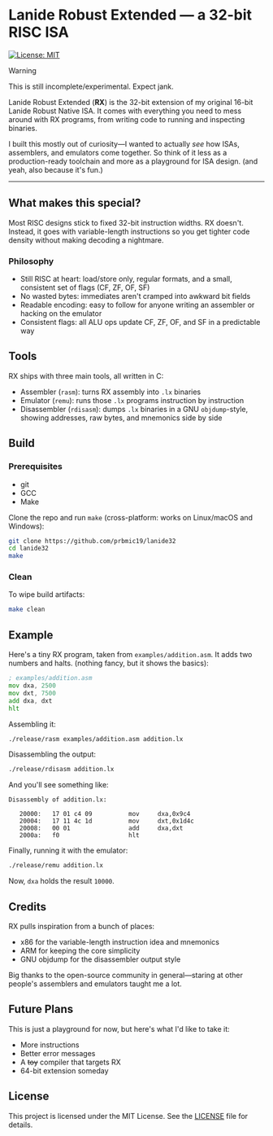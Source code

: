 # Lanide Robust Extended — a 32-bit RISC ISA
[![License: MIT](https://img.shields.io/badge/License-MIT-red.svg)](LICENSE)

> [!WARNING]
> This is still incomplete/experimental. Expect jank.

Lanide Robust Extended (**RX**) is the 32-bit extension of my original 16-bit Lanide Robust Native ISA. 
It comes with everything you need to mess around with RX programs, from writing code to running and inspecting binaries.

I built this mostly out of curiosity—I wanted to actually *see* how ISAs, assemblers, and emulators come together. So think of it less as a production-ready toolchain and more as a playground for ISA design. (and yeah, also because it's fun.)

---

## What makes this special?
Most RISC designs stick to fixed 32-bit instruction widths. RX doesn't.
Instead, it goes with variable-length instructions so you get tighter code density without making decoding a nightmare.

### Philosophy
- Still RISC at heart: load/store only, regular formats, and a small, consistent set of flags (CF, ZF, OF, SF)
- No wasted bytes: immediates aren't cramped into awkward bit fields
- Readable encoding: easy to follow for anyone writing an assembler or hacking on the emulator
- Consistent flags: all ALU ops update CF, ZF, OF, and SF in a predictable way

## Tools
RX ships with three main tools, all written in C:
- Assembler (`rasm`): turns RX assembly into `.lx` binaries
- Emulator (`remu`): runs those `.lx` programs instruction by instruction
- Disassembler (`rdisasm`): dumps `.lx` binaries in a GNU `objdump`-style, showing addresses, raw bytes, and mnemonics side by side

## Build

### Prerequisites
- git
- GCC
- Make

Clone the repo and run `make` (cross-platform: works on Linux/macOS and Windows):
```sh
git clone https://github.com/prbmic19/lanide32
cd lanide32
make
```

### Clean
To wipe build artifacts:
```sh
make clean
```

## Example
Here's a tiny RX program, taken from `examples/addition.asm`.
It adds two numbers and halts. (nothing fancy, but it shows the basics):
```asm
; examples/addition.asm
mov dxa, 2500
mov dxt, 7500
add dxa, dxt
hlt
```
Assembling it:
```sh
./release/rasm examples/addition.asm addition.lx
```
Disassembling the output:
```sh
./release/rdisasm addition.lx
```
And you'll see something like:
```
Disassembly of addition.lx:

   20000:   17 01 c4 09          mov     dxa,0x9c4
   20004:   17 11 4c 1d          mov     dxt,0x1d4c
   20008:   00 01                add     dxa,dxt
   2000a:   f0                   hlt
```
Finally, running it with the emulator:
```sh
./release/remu addition.lx
```
Now, `dxa` holds the result `10000`.

## Credits
RX pulls inspiration from a bunch of places:
- x86 for the variable-length instruction idea and mnemonics
- ARM for keeping the core simplicity
- GNU objdump for the disassembler output style

Big thanks to the open-source community in general—staring at other people's assemblers and emulators taught me a lot.

## Future Plans
This is just a playground for now, but here's what I'd like to take it:
- More instructions
- Better error messages
- A ~~toy~~ compiler that targets RX
- 64-bit extension someday

## License
This project is licensed under the MIT License. See the [LICENSE](LICENSE) file for details.